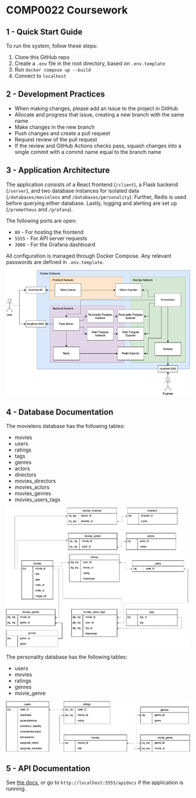 # COMP0022 Coursework

## 1 - Quick Start Guide

To run the system, follow these steps:
1. Clone this GitHub repo
2. Create a `.env` file in the root directory, based on `.env.template`
3. Run `docker compose up --build`
4. Connect to `localhost`

## 2 - Development Practices

- When making changes, please add an issue to the project in GitHub
- Allocate and progress that issue, creating a new branch with the same name
- Make changes in the new branch
- Push changes and create a pull request
- Request review of the pull request
- If the review and GitHub Actions checks pass, squash changes into a single commit with a commit name equal to the branch name

## 3 - Application Architecture

The application consists of a React frontend (`/client`), a Flask backend (`/server`), and two database instances for isolated data (`/databases/movielens` and `/databases/personality`). Further, Redis is used before querying either database. Lastly, logging and alerting are set up (`/prometheus` and `/grafana`).

The following ports are open:
- `80` - For hosting the frontend
- `5555` - For API server requests
- `3000` - For the Grafana dashboard

All configuration is managed through Docker Compose. Any relevant passwords are defined in `.env.template`.

![System Architecture](./media/SystemDesign.drawio.png)

## 4 - Database Documentation

The movielens database has the following tables:

- movies
- users
- ratings
- tags
- genres
- actors
- directors
- movies_directors
- movies_actors
- movies_genres
- movies_users_tags

![ERD of main table](./media/mainERD.drawio.png)

The personality database has the following tables:

- users
- movies
- ratings
- genres
- movie_genre

![ERD of personality table](./media/PersonalityERD.drawio.png)

## 5 - API Documentation

See [the docs](serverDocs.md), or go to `http://localhost:5555/apidocs` if the application is running.
